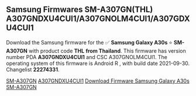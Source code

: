 <h2>Samsung Firmwares SM-A307GN(THL) A307GNDXU4CUI1/A307GNOLM4CUI1/A307GDXU4CUI1</h2>
Download the Samsung firmware for the ✅ <strong>Samsung Galaxy A30s </strong> ⭐ <strong>SM-A307GN</strong> with product code <strong>THL</strong> <strong> from Thailand</strong>. This firmware has version number PDA <strong>A307GNDXU4CUI1</strong> and CSC A307GNOLM4CUI1. The operating system of this firmware is Android R , with build date 2021-09-30. Changelist <strong>22274331</strong>.


[SM-A307GN](https://samfirm.shop/samsung/model/SM-A307GN)
[A307GNDXU4CUI1](https://samfirm.shop/samsung/pda/A307GNDXU4CUI1)
[Download Firmware Samsung Galaxy A30s SM-A307GN](https://samfirm.shop/samsung/firmware/461751)
